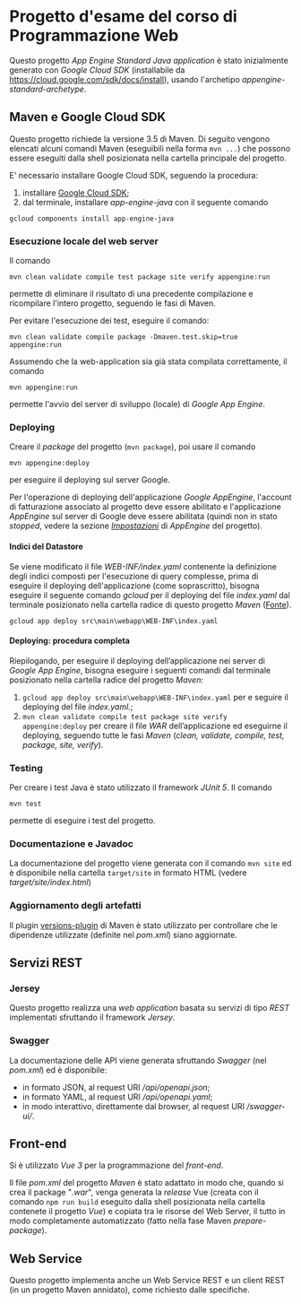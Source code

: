 Progetto d'esame del corso di Programmazione Web
============================

Questo progetto *App Engine Standard Java application* è stato inizialmente generato
con *Google Cloud SDK* (installabile da https://cloud.google.com/sdk/docs/install),
usando l'archetipo *appengine-standard-archetype*.

## Maven e Google Cloud SDK
Questo progetto richiede la versione 3.5 di Maven.
Di seguito vengono elencati alcuni comandi Maven (eseguibili nella forma
`mvn ...`) che possono essere eseguiti dalla shell posizionata nella
cartella principale del progetto.

E' necessario installare Google Cloud SDK, seguendo la procedura:
1. installare [Google Cloud SDK](https://cloud.google.com/sdk/docs/install);
2. dal terminale, installare *app-engine-java* con il seguente comando
```
gcloud components install app-engine-java
```

### Esecuzione locale del web server
Il comando

    mvn clean validate compile test package site verify appengine:run

permette di eliminare il risultato di una precedente compilazione e
ricompilare l'intero progetto, seguendo le fasi di Maven.

Per evitare l'esecuzione dei test, eseguire il comando:

    mvn clean validate compile package -Dmaven.test.skip=true appengine:run

Assumendo che la web-application sia già stata compilata correttamente,
il comando

    mvn appengine:run

permette l'avvio del server di sviluppo (locale) di *Google App Engine*.

### Deploying
Creare il *package* del progetto (`mvn package`), poi usare il comando

    mvn appengine:deploy

per eseguire il deploying sul server Google.

Per l'operazione di deploying dell'applicazione *Google AppEngine*,
l'account di fatturazione associato al progetto deve essere abilitato
e l'applicazione *AppEngine* sul server di Google deve essere abilitata
(quindi non in stato *stopped*, vedere la sezione
[*Impostazioni*](https://console.cloud.google.com/appengine/settings) di
*AppEngine* del progetto).

#### Indici del Datastore
Se viene modificato il file *WEB-INF/index.yaml* contenente la definizione
degli indici composti per l'esecuzione di query complesse, prima di eseguire
il deploying dell'applicazione (come soprascritto), bisogna eseguire il
seguente comando *gcloud* per il deploying del file *index.yaml* dal
terminale posizionato nella cartella radice di questo progetto *Maven* 
([Fonte](https://cloud.google.com/appengine/docs/standard/java/configuring-datastore-indexes-with-index-yaml)).

    gcloud app deploy src\main\webapp\WEB-INF\index.yaml

#### Deploying: procedura completa
Riepilogando, per eseguire il deploying dell’applicazione nei server di
*Google App Engine*, bisogna eseguire i seguenti comandi dal terminale
posizionato nella cartella radice del progetto *Maven*:
1) `gcloud app deploy src\main\webapp\WEB-INF\index.yaml`
    per e seguire il deploying del file *index.yaml.*;
2) `mvn clean validate compile test package site verify appengine:deploy`
    per creare il file *WAR* dell’applicazione ed eseguirne il deploying,
    seguendo tutte le fasi *Maven* (*clean, validate, compile, test,
    package, site, verify*).

### Testing
Per creare i test Java è stato utilizzato il framework *JUnit 5*.
Il comando

    mvn test

permette di eseguire i test del progetto.

### Documentazione e Javadoc
La documentazione del progetto viene generata con il comando `mvn site`
ed è disponibile nella cartella `target/site` in formato HTML (vedere
*target/site/index.html*)


### Aggiornamento degli artefatti
Il plugin [versions-plugin](http://www.mojohaus.org/versions-maven-plugin/)
di Maven è stato utilizzato per controllare che le dipendenze utilizzate
(definite nel *pom.xml*) siano aggiornate.


## Servizi REST

### Jersey
Questo progetto realizza una *web application* basata su servizi di tipo *REST*
implementati sfruttando il framework *Jersey*.

### Swagger
La documentazione delle API viene generata sfruttando *Swagger* (nel *pom.xml*)
ed è disponibile:
- in formato JSON, al request URI */api/openapi.json*;
- in formato YAML, al request URI */api/openapi.yaml*;
- in modo interattivo, direttamente dal browser, al request URI */swagger-ui/*.


## Front-end
Si è utilizzato *Vue 3* per la programmazione del *front-end*.

Il file *pom.xml* del progetto *Maven* è stato adattato in modo che,
quando si crea il package "*.war*", venga generata la *release* Vue
(creata con il comando `npm run build` eseguito dalla shell
posizionata nella cartella contenete il progetto *Vue*) e copiata
tra le risorse del Web Server, il tutto in modo completamente
automatizzato (fatto nella fase Maven *prepare-package*).

## Web Service
Questo progetto implementa anche un Web Service REST e un client
REST (in un progetto Maven annidato), come richiesto dalle specifiche.